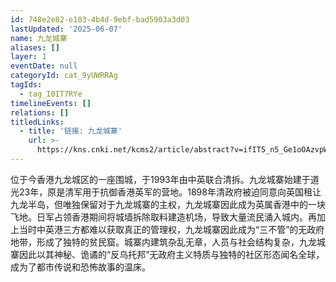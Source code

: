 ```yaml
---
id: 748e2e82-e103-4b4d-9ebf-bad5903a3d03
lastUpdated: '2025-06-07'
name: 九龙城寨
aliases: []
layer: 1
eventDate: null
categoryId: cat_9yUWRRAg
tagIds:
  - tag_I0IT7RYe
timelineEvents: []
relations: []
titledLinks:
  - title: '链接: 九龙城寨'
    url: >-
      https://kns.cnki.net/kcms2/article/abstract?v=ifIT5_n5_Ge1oOAzvpWfuhnc1cTH_Yil5xiFNI1O01M5P-jep_bxRgTB5U8G2Mai0IoOxp3g-ZXmPPH728rWfFauy8dvFgprzQ-NOiCdWpJztdU5070GphRhwV8hLaZDHMm7zTU6jmM111hqOacnpJmxLXb2Tp7r07-SCWEW2w4hh-E33cJHy6lGtp4UHt8pCaOOMNoK59U=&uniplatform=NZKPT&language=CHS
---
```

位于今香港九龙城区的一座围城，于1993年由中英联合清拆。九龙城寨始建于道光23年，原是清军用于抗御香港英军的营地。1898年清政府被迫同意向英国租让九龙半岛，但唯独保留对于九龙城寨的主权，九龙城寨因此成为英属香港中的一块飞地。日军占领香港期间将城墙拆除取料建造机场，导致大量流民涌入城内。再加上当时中英港三方都难以获取真正的管理权，九龙城寨因此成为“三不管”的无政府地带，形成了独特的贫民窟。城寨内建筑杂乱无章，人员与社会结构复杂，九龙城寨因此以其神秘、诡谲的“反乌托邦”无政府主义特质与独特的社区形态闻名全球，成为了都市传说和恐怖故事的温床。
